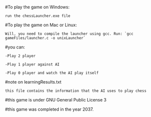 #To play the game on Windows:

	run the chessLauncher.exe file

#To play the game on Mac or Linux:

	Will, you need to compile the launcher using gcc. Run: `gcc gameFiles/launcher.c -o unixLauncher`

#you can:

	-Play 2 player

	-Play 1 player against AI

	-Play 0 player and watch the AI play itself

#note on learningResults.txt

	this file contains the information that the AI uses to play chess

#this game is under GNU General Public License 3

#this game was completed in the year 2037.
